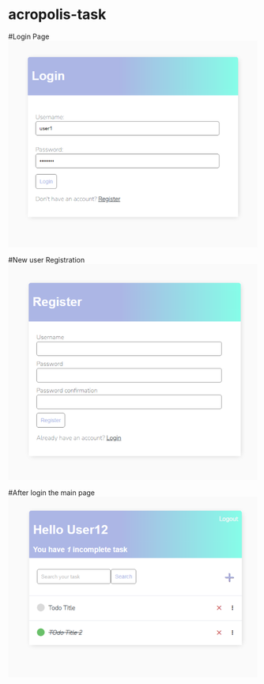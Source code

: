 # acropolis-task

#Login Page
![Demo](https://github.com/harshkiprofile/acropolis-task/blob/master/login.PNG)

#New user Registration  
![Demo](https://github.com/harshkiprofile/acropolis-task/blob/master/signup.PNG)

#After login the main page
![Demo](https://github.com/harshkiprofile/acropolis-task/blob/master/main.PNG)

